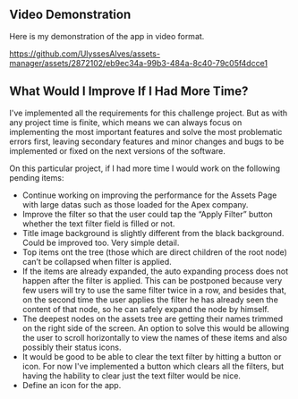 ## Video Demonstration

Here is my demonstration of the app in video format.

https://github.com/UlyssesAlves/assets-manager/assets/2872102/eb9ec34a-99b3-484a-8c40-79c05f4dcce1

## What Would I Improve If I Had More Time?

I've implemented all the requirements for this challenge project. But as with any project time is finite, which means we can always focus on implementing the most important features and solve the most problematic errors first, leaving secondary features and minor changes and bugs to be implemented or fixed on the next versions of the software.

On this particular project, if I had more time I would work on the following pending items:

- Continue working on improving the performance for the Assets Page with large datas such as those loaded for the Apex company.
- Improve the filter so that the user could tap the “Apply Filter” button whether the text filter field is filled or not.
- Title image background is slightly different from the black background. Could be improved too. Very simple detail.
- Top items ont the tree (those which are direct children of the root node) can’t be collapsed when filter is applied.
- If the items are already expanded, the auto expanding process does not happen after the filter is applied. This can be postponed because very few users will try to use the same filter twice in a row, and besides that, on the second time the user applies the filter he has already seen the content of that node, so he can safely expand the node by himself.
- The deepest nodes on the assets tree are getting their names trimmed on the right side of the screen. An option to solve this would be allowing the user to scroll horizontally to view the names of these items and also possibly their status icons.
- It would be good to be able to clear the text filter by hitting a button or icon. For now I've implemented a button which clears all the filters, but having the hability to clear just the text filter would be nice.
- Define an icon for the app.
